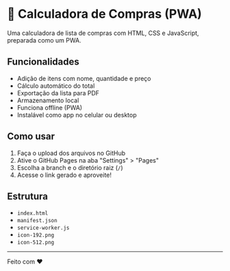 # 🧮 Calculadora de Compras (PWA)

Uma calculadora de lista de compras com HTML, CSS e JavaScript, preparada como um PWA.

## Funcionalidades

- Adição de itens com nome, quantidade e preço
- Cálculo automático do total
- Exportação da lista para PDF
- Armazenamento local
- Funciona offline (PWA)
- Instalável como app no celular ou desktop

## Como usar

1. Faça o upload dos arquivos no GitHub
2. Ative o GitHub Pages na aba "Settings" > "Pages"
3. Escolha a branch e o diretório raiz (`/`)
4. Acesse o link gerado e aproveite!

## Estrutura

- `index.html`
- `manifest.json`
- `service-worker.js`
- `icon-192.png`
- `icon-512.png`

---
Feito com ❤️
